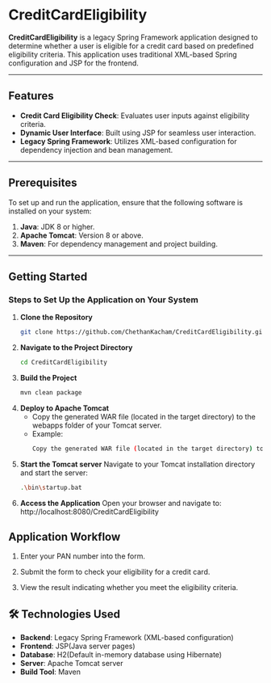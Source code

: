 # CreditCardEligibility

**CreditCardEligibility** is a legacy Spring Framework application designed to determine whether a user is eligible for a credit card based on predefined eligibility criteria. This application uses traditional XML-based Spring configuration and JSP for the frontend.

---

## Features

- **Credit Card Eligibility Check**: Evaluates user inputs against eligibility criteria.
- **Dynamic User Interface**: Built using JSP for seamless user interaction.
- **Legacy Spring Framework**: Utilizes XML-based configuration for dependency injection and bean management.

---

## Prerequisites

To set up and run the application, ensure that the following software is installed on your system:

1. **Java**: JDK 8 or higher.
2. **Apache Tomcat**: Version 8 or above.
3. **Maven**: For dependency management and project building.

---

## Getting Started

### Steps to Set Up the Application on Your System

1. **Clone the Repository**
   ```bash
   git clone https://github.com/ChethanKacham/CreditCardEligibility.git
   
2. **Navigate to the Project Directory**
   ```bash
   cd CreditCardEligibility

3. **Build the Project**
   ```bash
   mvn clean package

4. **Deploy to Apache Tomcat**
   - Copy the generated WAR file (located in the target directory) to the webapps folder of your Tomcat server.
   - Example: 
     ```bash
	 Copy the generated WAR file (located in the target directory) to the webapps folder of your Tomcat server.

5. **Start the Tomcat server**  Navigate to your Tomcat installation directory and start the server:
   ```bash
   .\bin\startup.bat

6. **Access the Application** Open your browser and navigate to: http://localhost:8080/CreditCardEligibility

## Application Workflow

1. Enter your PAN number into the form.

2. Submit the form to check your eligibility for a credit card.

3. View the result indicating whether you meet the eligibility criteria.

## 🛠️ Technologies Used

   - **Backend**: Legacy Spring Framework (XML-based configuration)
   - **Frontend**: JSP(Java server pages)
   - **Database**: H2(Default in-memory database using Hibernate)
   - **Server**: Apache Tomcat server
   - **Build Tool**: Maven
